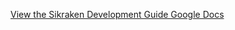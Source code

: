 [View the Sikraken Development Guide Google Docs](https://docs.google.com/document/d/1uDLnlrFGWUNYyzsotZAZ_jFVrRSPEoixVMgw1UZZ0ug/edit?usp=sharing) 
